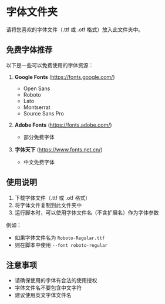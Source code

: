 # 字体文件夹

请将您喜欢的字体文件（.ttf 或 .otf 格式）放入此文件夹中。

## 免费字体推荐

以下是一些可以免费使用的字体资源：

1. **Google Fonts** (https://fonts.google.com/)
   - Open Sans
   - Roboto
   - Lato
   - Montserrat
   - Source Sans Pro

2. **Adobe Fonts** (https://fonts.adobe.com/)
   - 部分免费字体

3. **字体天下** (https://www.fonts.net.cn/)
   - 中文免费字体

## 使用说明

1. 下载字体文件（.ttf 或 .otf 格式）
2. 将字体文件复制到此文件夹中
3. 运行脚本时，可以使用字体文件名（不含扩展名）作为字体参数

例如：
- 如果字体文件名为 `Roboto-Regular.ttf`
- 则在脚本中使用 `--font roboto-regular`

## 注意事项

- 请确保使用的字体有合法的使用授权
- 字体文件名不要包含中文字符
- 建议使用英文字体文件名

